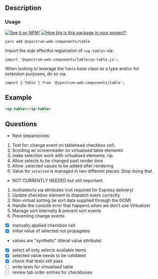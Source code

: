 ## Description

### Usage

[![See it on NPM!](https://img.shields.io/npm/v/@spectrum-web-components/table?style=for-the-badge)](https://www.npmjs.com/package/@spectrum-web-components/table)
[![How big is this package in your project?](https://img.shields.io/bundlephobia/minzip/@spectrum-web-components/table?style=for-the-badge)](https://bundlephobia.com/result?p=@spectrum-web-components/table)

```
yarn add @spectrum-web-components/table
```

Import the side effectful registration of `<sp-table>` via:

```
import '@spectrum-web-components/table/sp-table.js';
```

When looking to leverage the `Table` base class as a type and/or for extension purposes, do so via:

```
import { Table } from '@spectrum-web-components/table';
```

## Example

```html
<sp-table></sp-table>
```

## Questions

-   Next steparoonies:

1. Test for: change event on tablehead checkbox cell;
2. Scrolling w/ screenreader on virtualised table elements
3. make selection work with virtualised elements. rip.
4. Allow selects to be changed past render time
5. Allow .selected values to be added after rendering
6. Value for `selected` is managed in two different places. Stop doing that.

-   NOT CURRENTLY NEEDED but still important

1. multiselects via attributes (not required for Express delivery)
2. Update checkbox element to dispatch event correctly
3. Non-virtual sorting (ie sort data supplied through the DOM)
4. Handle the console error that happens when we don't use Virtualizer
5. Manage sort internally & prevent sort events
6. Preventing change events

-   [x] manually applied checkbox cell
-   [x] initial value of selected not propagates
-   values are "synthetic" (literal value attribute)
-   [x] select all only selects available items
-   [x] selected value needs to be validated
-   [x] check that tests still pass
-   [ ] write tests for virtualised table
-   [ ] review tab order entries for checkboxes
